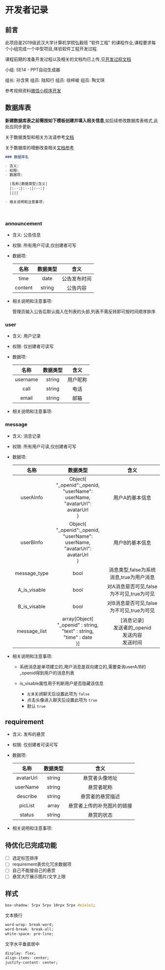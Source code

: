 # 开发者记录

## 前言

此项目是2019级武汉大学计算机学院弘毅班 "软件工程" 的课程作业,课程要求每个小组完成一个中型项目,体验软件工程开发过程.

课程前期的准备开发过程以及相关的文档均已上传,见[开发过程文档](开发过程文档.md)

小组: SE14 - PPT自动生成器

组长: 孙含笑
组员: 陆知行
组员: 徐梓峻
组员: 陶文琪

参考视频资料[微信小程序开发](https://www.bilibili.com/video/BV1834y1676P)

## 数据库表

**新建数据库表之前需按如下模板创建并填入相关信息**,如后续修改数据库表格式,此处应同步更新

关于数据类型和相关方法请参考[文档](https://developers.weixin.qq.com/miniprogram/dev/reference/wxs/06datatype.html)

关于数据库的增删改查相关[文档参考](https://developers.weixin.qq.com/miniprogram/dev/wxcloud/guide/database/add.html)

```markdown
### 数据库名

- 含义: 
- 权限: 
- 数据项:

  |名称|数据类型|含义|
  |:--:|:--:|:--:|
  ||||

- 相关说明和注意事项:

  
```

### announcement

- 含义: 公告信息
- 权限: 所有用户可读,仅创建者可写
- 数据项:

  |名称|数据类型|含义|
  |:--:|:--:|:--:|
  |time|date|公告发布时间|
  |content|string|公告内容|

- 相关说明和注意事项:

  管理员输入公告后默认插入在列表的头部,列表不需反转即可按时间顺序排序

### user

- 含义: 用户记录
- 权限: 仅创建者可读写
- 数据项:

  |名称|数据类型|含义|
  |:--:|:--:|:--:|
  |username|string|用户昵称|
  |call|string|电话|
  |email|string|邮箱|

- 相关说明和注意事项:

### message

- 含义: 消息记录
- 权限: 所有用户可读,仅创建者可写
- 数据项:

  |名称|数据类型|含义|
  |:--:|:--:|:--:|
  |userAInfo|Object{ </br> "_openid":_openid, </br> "userName": userName, </br> "avatarUrl": avatarUrl </br>}|用户A的基本信息|
  |userBInfo|Object{ </br> "_openid":_openid, </br> "userName": userName, </br> "avatarUrl": avatarUrl </br>}|用户B的基本信息|
  |message_type|bool|消息类型,false为系统消息,true为用户消息|
  |A_is_visable|bool|对A消息是否可见,false为不可见,true为可见|
  |B_is_visable|bool|对B消息是否可见,false为不可见,true为可见|
  |message_list|array[Object{<br>"_openid" : string,<br> "text" : string,<br> "time" : date<br>}]|[消息记录]</br>发送者的_openid<br>发送内容</br>发送时间|

- 相关说明和注意事项:

  - 系统消息是单项建立的,用户消息是双向建立的,需要查询userA/B的_openid得到用户的消息列表
  - is_visable属性用于判断用户是否隐藏该信息

    - `左滑`关闭聊天后设置此项为 `false`
    - 点击头像进入聊天后设置此项为 `true`
    - 默认 `true`

## requirement

- 含义: 发布的悬赏
- 权限: 仅创建者可读可写
- 数据项:

  |名称|数据类型|含义|
  |:--:|:--:|:--:|
  |avatarUrl|string|悬赏者头像地址|
  |userName|string|悬赏者昵称|
  |describe|string|悬赏者的悬赏描述|
  |picList|array|悬赏者上传的补充图片的链接|
  |status|string|悬赏的状态|

- 相关说明和注意事项:

## 待优化已完成功能

- [ ] 选定标签排序
- [ ] requirement表优化冗余数据项
- [ ] 自己不能接自己的悬赏
- [ ] 悬赏大厅展示图片/文字上限

## 样式

```css
box-shadow: 5rpx 5rpx 10rpx 5rpx #e1e1e1;
```

文本换行

```css
word-wrap: break-word;
word-break: break-all;
white-space: pre-line;
```

文字水平垂直居中

```css
display: flex;
align-items: center;
justify-content: center;
```
